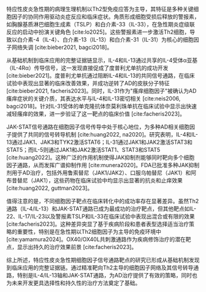 特应性皮炎急性期的病理生理机制以Th2型免疫应答为主导，其特征是多种关键细胞因子的协同作用驱动炎症反应和临床症状。角质形成细胞受损后释放的警报素，如胸腺基质淋巴细胞生成素（TSLP）和白介素-33（IL-33），在急性期炎症级联反应的启动中扮演关键角色 [cite:lo2025]。这些警报素进一步激活Th2细胞，导致以白介素-4（IL-4）、白介素-13（IL-13）和白介素-31（IL-31）为核心的细胞因子网络失调 [cite:bieber2021, bagci2018]。

从基础机制到临床应用的完整证据链显示，IL-4和IL-13通过共享的IL-4受体α亚基（IL-4Rα）传导信号，这一发现直接促成了度普利尤单抗的成功开发 [cite:bieber2021]。度普利尤单抗通过阻断IL-4和IL-13的共同信号通路，在临床试验中表现出显著的临床改善效果，并成功逆转了AD的皮肤分子特征 [cite:bieber2021, facheris2023]。同时，IL-31作为"瘙痒细胞因子"被确认为AD瘙痒症状的关键介质，其表达水平与IL-4和IL-13密切相关 [cite:neis2006, bagci2018]。针对IL-31受体的单克隆抗体奈莫利珠单抗在临床试验中显示出快速减轻瘙痒的效果，进一步验证了这一靶点的临床价值 [cite:facheris2023]。

JAK-STAT信号通路在细胞因子信号传导中处于核心地位，为多种AD相关细胞因子提供了共同的信号转导机制 [cite:huang2022, na2020]。研究表明，IL-4和IL-13通过JAK1、JAK3和TYK2激活STAT6；IL-31通过JAK1和JAK2激活STAT3和STAT5；而IL-5则通过JAK1和JAK2激活STAT1、STAT3和STAT5 [cite:huang2022]。这种广泛的作用机制使得JAK抑制剂能够同时靶向多个细胞因子通路，从而发挥广谱抑制作用 [cite:munera2020]。FDA已批准多种JAK抑制剂用于AD治疗，包括外用鲁索替尼（JAK1/JAK2）、口服乌帕替尼（JAK1）和阿布昔替尼（JAK1），这些药物在临床试验中均显示出显著的抗炎和止痒效果 [cite:huang2022, guttman2023]。

值得注意的是，不同细胞因子靶点在临床转化中的成功率存在显著差异。虽然Th2通路（IL-4/IL-13）和JAK-STAT通路已成为最成功的治疗靶点，但其他靶点如IL-22、IL-17/IL-23以及警报素TSLP和IL-33在临床试验中表现出混合或有限的效果 [cite:facheris2023]。这种差异突显了基于疾病阶段和患者表型选择适当治疗策略的重要性，特别是在急性期以Th2细胞因子为主导的免疫环境中 [cite:yamamura2024]。OX40/OX40L共刺激通路作为疾病修饰治疗的潜在靶点，显示出持久的治疗效果前景 [cite:facheris2023]。

综上所述，特应性皮炎急性期细胞因子信号通路靶点的研究已形成从基础机制发现到临床应用的完整证据链。通过精准靶向Th2主导的细胞因子网络及其信号转导通路，特别是IL-4/IL-13轴和JAK-STAT通路，为AD治疗提供了有效的策略，同时也为未来开发更具选择性和持久性的治疗方法奠定了基础。
